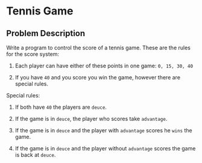 # Tennis Game

## Problem Description

Write a program to control the score of a tennis game. These are the rules for the
score system:

1. Each player can have either of these points in one game: `0, 15, 30, 40`

1. If you have `40` and you score you win the game, however there are special
   rules.

Special rules:

1. If both have `40` the players are `deuce`.

1. If the game is in `deuce`, the player who scores take `advantage`.

1. If the game is in `deuce` and the player with `advantage` scores he `wins` the game.

1. If the game is in `deuce` and the player without `advantage` scores the game is
   back at `deuce`.
